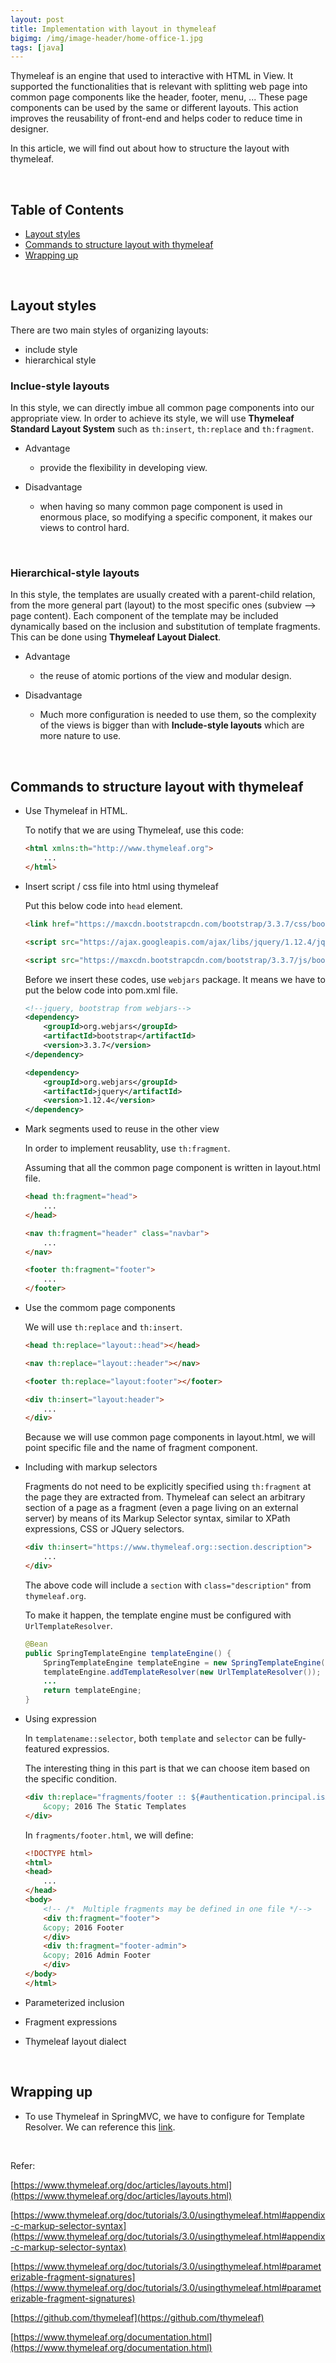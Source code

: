 ```yaml
---
layout: post
title: Implementation with layout in thymeleaf
bigimg: /img/image-header/home-office-1.jpg
tags: [java]
---
```


Thymeleaf is an engine that used to interactive with HTML in View. It supported the functionalities that is relevant with splitting web page into common page components like the header, footer, menu, ... These page components can be used by the same or different layouts. This action improves the reusability of front-end and helps coder to reduce time in designer. 

In this article, we will find out about how to structure the layout with thymeleaf.

<br>

## Table of Contents
- [Layout styles](#layout-styles)
- [Commands to structure layout with thymeleaf](#commands-to-structure-layout-with-thymeleaf)
- [Wrapping up](#wrapping-up)


<br>

## Layout styles
There are two main styles of organizing layouts:
- include style
- hierarchical style

### Inclue-style layouts
In this style, we can directly imbue all common page components into our appropriate view. In order to achieve its style, we will use **Thymeleaf Standard Layout System** such as ```th:insert```, ```th:replace``` and ```th:fragment```.

- Advantage
    - provide the flexibility in developing view.

- Disadvantage
    - when having so many common page component is used in enormous place, so modifying a specific component, it makes our views to control hard.

<br>

### Hierarchical-style layouts
In this style, the templates are usually created with a parent-child relation, from the more general part (layout) to the most specific ones (subview --> page content). Each component of the template may be included dynamically based on the inclusion and substitution of template fragments. This can be done using **Thymeleaf Layout Dialect**.

- Advantage
    - the reuse of atomic portions of the view and modular design.

- Disadvantage
    - Much more configuration is needed to use them, so the complexity of the views is bigger than with **Include-style layouts** which are more nature to use.

<br>

## Commands to structure layout with thymeleaf
- Use Thymeleaf in HTML.

    To notify that we are using Thymeleaf, use this code:

    ```html
    <html xmlns:th="http://www.thymeleaf.org">
        ...
    </html>
    ```

- Insert script / css file into html using thymeleaf

    Put this below code into ```head``` element.

    ```html
    <link href="https://maxcdn.bootstrapcdn.com/bootstrap/3.3.7/css/bootstrap.min.css" th:href="{/webjars/bootstrap/3.3.7/css/bootstrap.min.css}" rel="stylesheet" />

    <script src="https://ajax.googleapis.com/ajax/libs/jquery/1.12.4/jquery.min.js" th:src="@{/webjars/jquery/1.12.4/jquery.min.js}"></script>

    <script src="https://maxcdn.bootstrapcdn.com/bootstrap/3.3.7/js/bootstrap.min.js" th:src="@{/webjars/bootstrap/3.3.7/js/bootstrap.min.js}"></script>        
    ```

    Before we insert these codes, use ```webjars``` package. It means we have to put the below code into pom.xml file.

    ```xml
    <!--jquery, bootstrap from webjars-->
    <dependency>
        <groupId>org.webjars</groupId>
        <artifactId>bootstrap</artifactId>
        <version>3.3.7</version>
    </dependency>

    <dependency>
        <groupId>org.webjars</groupId>
        <artifactId>jquery</artifactId>
        <version>1.12.4</version>
    </dependency>
    ```

- Mark segments used to reuse in the other view

    In order to implement reusablity, use ```th:fragment```. 
    
    Assuming that all the common page component is written in layout.html file.

    ```html
    <head th:fragment="head">
        ...
    </head>

    <nav th:fragment="header" class="navbar">
        ...
    </nav>

    <footer th:fragment="footer">
        ...
    </footer>
    ```

- Use the commom page components

    We will use ```th:replace``` and ```th:insert```.

    ```html
    <head th:replace="layout::head"></head>

    <nav th:replace="layout::header"></nav>

    <footer th:replace="layout:footer"></footer>

    <div th:insert="layout:header">
        ...
    </div>
    ```

    Because we will use common page components in layout.html, we will point specific file and the name of fragment component.

- Including with markup selectors

    Fragments do not need to be explicitly specified using ```th:fragment``` at the page they are extracted from. Thymeleaf can select an arbitrary section of a page as a fragment (even a page living on an external server) by means of its Markup Selector syntax, similar to XPath expressions, CSS or JQuery selectors.

    ```html
    <div th:insert="https://www.thymeleaf.org::section.description">
        ...
    </div>
    ```

    The above code will include a ```section``` with ```class="description"``` from ```thymeleaf.org```.

    To make it happen, the template engine must be configured with ```UrlTemplateResolver```.

    ```java
    @Bean
    public SpringTemplateEngine templateEngine() {
        SpringTemplateEngine templateEngine = new SpringTemplateEngine();    
        templateEngine.addTemplateResolver(new UrlTemplateResolver());
        ...
        return templateEngine;
    }
    ```

- Using expression

    In ```templatename::selector```, both ```template``` and ```selector``` can be fully-featured expressios.

    The interesting thing in this part is that we can choose item based on the specific condition.

    ```html
    <div th:replace="fragments/footer :: ${#authentication.principal.isAdmin()} ? 'footer-admin' : 'footer'">
        &copy; 2016 The Static Templates
    </div>
    ```

    In ```fragments/footer.html```, we will define:

    ```html
    <!DOCTYPE html>
    <html>
    <head>
        ...
    </head>
    <body>
        <!-- /*  Multiple fragments may be defined in one file */-->
        <div th:fragment="footer">
        &copy; 2016 Footer
        </div>
        <div th:fragment="footer-admin">
        &copy; 2016 Admin Footer
        </div>
    </body>
    </html>
    ```

- Parameterized inclusion

- Fragment expressions

- Thymeleaf layout dialect

<br>

## Wrapping up
- To use Thymeleaf in SpringMVC, we have to configure for Template Resolver. We can reference this [link](https://www.thymeleaf.org/doc/tutorials/3.0/usingthymeleaf.html#the-template-resolver).



<br>

Refer:

[https://www.thymeleaf.org/doc/articles/layouts.html](https://www.thymeleaf.org/doc/articles/layouts.html)

[https://www.thymeleaf.org/doc/tutorials/3.0/usingthymeleaf.html#appendix-c-markup-selector-syntax](https://www.thymeleaf.org/doc/tutorials/3.0/usingthymeleaf.html#appendix-c-markup-selector-syntax)

[https://www.thymeleaf.org/doc/tutorials/3.0/usingthymeleaf.html#parameterizable-fragment-signatures](https://www.thymeleaf.org/doc/tutorials/3.0/usingthymeleaf.html#parameterizable-fragment-signatures)

[https://github.com/thymeleaf](https://github.com/thymeleaf)

[https://www.thymeleaf.org/documentation.html](https://www.thymeleaf.org/documentation.html)

